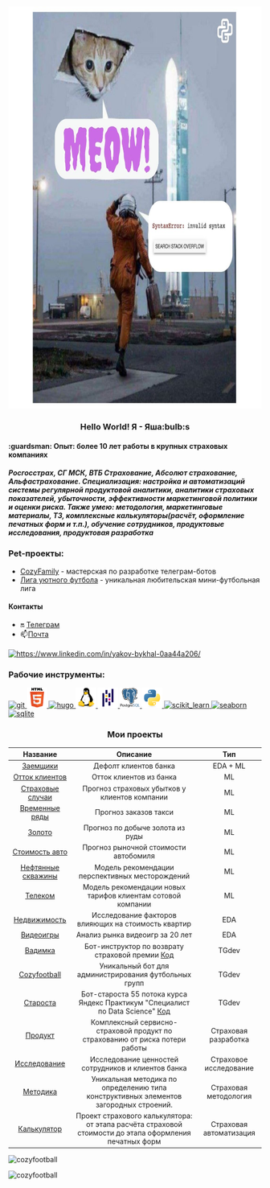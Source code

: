 <p align="center">
  <img width="800" height="800" src="https://github.com/cozyfootball/cozyfootball/blob/main/Logo1.jpg">
</p>
<h3 align="center">Hello World! Я - Яша:bulb:s</h3>
<h4 align="left">:guardsman: Опыт: более 10 лет работы в крупных страховых компаниях</h4><h5>Росгосстрах, СГ МСК, ВТБ Страхование, Абсолют страхование, Альфастрахование. Специализация: настройка и автоматизаций системы регулярной продуктовой аналитики, аналитики страховых показателей, убыточности, эффективности маркетинговой политики и оценки риска. Также умею: методология, маркетинговые материалы, ТЗ,  комплексные калькуляторы(расчёт, оформление печатных форм и т.п.), обучение сотрудников, продуктовые исследования, продуктовая разработка</h4>

<h3 align="left"> Pet-проекты:</h3>

- [CozyFamily](https://t.me/cozyfamily) - мастерская по разработке телеграм-ботов
- [Лига уютного футбола](https://www.youtube.com/channel/UCoj8xxoH4A8fvUdU7JQAc8Q) - уникальная любительская мини-футбольная лига
  
<h4 align="left">Контакты</h4>

- :on: [Телеграм](https://t.me/oma890)
- 📫[Почта](mailto:1h8dzz@gmail.com)
<p align="left">
<a href="www.linkedin.com/in/yasha-bykhal-cozy" target="blank"><img align="center" src="https://raw.githubusercontent.com/rahuldkjain/github-profile-readme-generator/master/src/images/icons/Social/linked-in-alt.svg" alt="https://www.linkedin.com/in/yakov-bykhal-0aa44a206/" height="30" width="40" /></a>
</p>

<h3 align="left">Рабочие инструменты:</h3>
<p align="left"> <a href="https://git-scm.com/" target="_blank" rel="noreferrer"> <img src="https://www.vectorlogo.zone/logos/git-scm/git-scm-icon.svg" alt="git" width="40" height="40"/> </a> <a href="https://www.w3.org/html/" target="_blank" rel="noreferrer"> <img src="https://raw.githubusercontent.com/devicons/devicon/master/icons/html5/html5-original-wordmark.svg" alt="html5" width="40" height="40"/> </a> <a href="https://gohugo.io/" target="_blank" rel="noreferrer"> <img src="https://api.iconify.design/logos-hugo.svg" alt="hugo" width="40" height="40"/> </a> <a href="https://www.linux.org/" target="_blank" rel="noreferrer"> <img src="https://raw.githubusercontent.com/devicons/devicon/master/icons/linux/linux-original.svg" alt="linux" width="40" height="40"/> </a> <a href="https://pandas.pydata.org/" target="_blank" rel="noreferrer"> <img src="https://raw.githubusercontent.com/devicons/devicon/2ae2a900d2f041da66e950e4d48052658d850630/icons/pandas/pandas-original.svg" alt="pandas" width="40" height="40"/> </a> <a href="https://www.postgresql.org" target="_blank" rel="noreferrer"> <img src="https://raw.githubusercontent.com/devicons/devicon/master/icons/postgresql/postgresql-original-wordmark.svg" alt="postgresql" width="40" height="40"/> </a> <a href="https://www.python.org" target="_blank" rel="noreferrer"> <img src="https://raw.githubusercontent.com/devicons/devicon/master/icons/python/python-original.svg" alt="python" width="40" height="40"/> </a> <a href="https://scikit-learn.org/" target="_blank" rel="noreferrer"> <img src="https://upload.wikimedia.org/wikipedia/commons/0/05/Scikit_learn_logo_small.svg" alt="scikit_learn" width="40" height="40"/> </a> <a href="https://seaborn.pydata.org/" target="_blank" rel="noreferrer"> <img src="https://seaborn.pydata.org/_images/logo-mark-lightbg.svg" alt="seaborn" width="40" height="40"/> </a> <a href="https://www.sqlite.org/" target="_blank" rel="noreferrer"> <img src="https://www.vectorlogo.zone/logos/sqlite/sqlite-icon.svg" alt="sqlite" width="40" height="40"/> </a> </p>

<h3 align="center">Мои проекты</h3>


| Название   |     Описание    |  Тип|
|:----------:|:-------------:|:------:|
| [Заемщики](https://nbviewer.org/github/cozyfootball/cozyfootball/blob/main/banking_debt.ipynb)| Дефолт клиентов банка| EDA + ML|
| [Отток клиентов](https://github.com/cozyfootball/cozyfootball/blob/main/banks_clients_aways.ipynb)| Отток клиентов из банка| ML|
| [Страховые случаи](https://github.com/cozyfootball/cozyfootball/blob/main/matrix.ipynb)| Прогноз страховых убытков у клиентов компании | ML|
|  [Временные ряды](https://nbviewer.org/github/cozyfootball/cozyfootball/blob/main/times_series.ipynb)| Прогноз заказов такси | ML|
|  [Золото](https://github.com/cozyfootball/cozyfootball/blob/main/gold_mining.ipynb)| Прогноз по добыче золота из руды| ML|
|  [Стоимость авто](https://nbviewer.org/github/cozyfootball/cozyfootball/blob/main/car_price.ipynb)| Прогноз рыночной стоимости автобомиля| ML|
|  [Нефтянные скважины](https://nbviewer.org/github/cozyfootball/cozyfootball/blob/main/oil_holes.ipynb)| Модель рекомендации перспективных месторождений| ML|
|  [Телеком](https://nbviewer.org/github/cozyfootball/cozyfootball/blob/main/telekom_ottok.ipynb)| Модель рекомендации новых тарифов клиентам сотовой компании| ML|
|  [Недвижимость](https://github.com/cozyfootball/cozyfootball/blob/main/estate.ipynb) |  Исследование факторов влияющих на стоимость квартир|   EDA|
|  [Видеоигры](https://nbviewer.org/github/cozyfootball/cozyfootball/blob/main/videogames.ipynb)| Анализ рынка видеоигр за 20 лет| EDA|
| [Вадимка](https://t.me/stopalfa_bot)| Бот-инструктор по возврату страховой премии [Код](https://github.com/cozyfootball/cozyfamily/commit/30246d8a8de928df024c729e3b884fa18fe8198b)| TGdev|
|  [Cozyfootball](https://t.me/CozyFutbot) |  Уникальный бот для администрирования футбольных групп |  TGdev|
|  [Староста](https://t.me/ds_55) | Бот-староста 55 потока курса Яндекс Практикум "Специалист по Data Science" [Код](https://github.com/cozyfootball/ds_55/blob/main/ds_55.py) |  TGdev |
| [Продукт](https://github.com/cozyfootball/cozyfootball/blob/main/job_insure.pdf)| Комплексный сервисно-страховой продукт по страхованию от риска потери работы| Страховая разработка |
|  [Исследование](https://github.com/cozyfootball/cozyfootball/blob/main/product_research.pdf) |    Исследование ценностей сотрудников и клиентов  банка  |   Страховое исследование|
|  [Методика](https://github.com/cozyfootball/cozyfootball/blob/main/property_manual.pdf) | Уникальная методика по определению типа конструктивных элементов загородных строений. |   Страховая методология |
|  [Калькулятор](https://github.com/cozyfootball/cozyfootball/blob/main/%D0%9A%D0%B0%D0%BB%D1%8C%D0%BA%D1%83%D0%BB%D1%8F%D1%82%D0%BE%D1%80%20%D0%90%D0%B1%D1%81%D0%BE%D0%BB%D1%8E%D1%82.xlsm) | Проект страхового калькулятора: от этапа расчёта страховой стоимости до этапа оформления печатных форм|   Страховая автоматизация |
<p align="left"> <img src="https://komarev.com/ghpvc/?username=cozyfootball&label=Profile%20views&color=0e75b6&style=flat" alt="cozyfootball" /> </p>

<p><img align="left" src="https://github-readme-stats.vercel.app/api/top-langs?username=cozyfootball&show_icons=true&locale=en&layout=compact" alt="cozyfootball" /></p>

